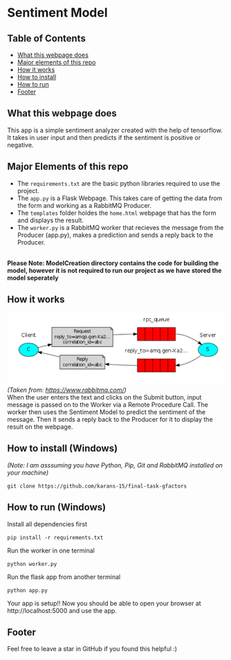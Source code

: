 # Sentiment Model

## Table of Contents
- [What this webpage does](#introduction)
- [Major elements of this repo](#major-elements)
- [How it works](#how-it-works)
- [How to install](#installation)
- [How to run](#run)
- [Footer](#footer)

## What this webpage does <a name="introduction"></a>
This app is a simple sentiment analyzer created with the help of tensorflow. It takes in user input and then predicts if the sentiment is positive or negative.

## Major Elements of this repo <a name="major-elements"></a>
- The `requirements.txt` are the basic python libraries required to use the project.
- The `app.py` is a Flask Webpage. This takes care of getting the data from the form and working as a RabbitMQ Producer.
- The `templates` folder holdes the `home.html` webpage that has the form and displays the result.
- The `worker.py` is a RabbitMQ worker that recieves the message from the Producer (app.py), makes a prediction and sends a reply back to the Producer. <br/><br/>

**Please Note: ModelCreation directory contains the code for building the model, however it is not required to run our project as we have stored the model seperately**

## How it works <a name="how-it-works"></a>
![screenshot1](./imgs/RPC_Mechanism.png) <br/>
*(Taken from: https://www.rabbitmq.com/)* <br/>
When the user enters the text and clicks on the Submit button, input message is passed on to the Worker via a Remote Procedure Call. The worker then uses the Sentiment Model to predict the sentiment of the message. Then it sends a reply back to the Producer for it to display the result on the webpage.   

## How to install (Windows) <a name="installation"></a>
*(Note: I am asssuming you have Python, Pip, Git and RabbitMQ installed on your machine)* <br/>
```
git clone https://github.com/karans-15/final-task-gfactors
```

## How to run (Windows) <a name="run"></a>
Install all dependencies first
```
pip install -r requirements.txt
```
Run the worker in one terminal
```
python worker.py
```
Run the flask app from another terminal
```
python app.py
```
Your app is setup!! Now you should be able to open your browser at http://localhost:5000 and use the app.

## Footer <a name="footer"></a>
Feel free to leave a star in GitHub if you found this helpful :)

